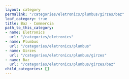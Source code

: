 ```yaml
---
layout: category
permalink: "/categories/eletronics/plumbus/girzes/baz"
leaf_category: true
title: Baz - Commercia
path_to_this_category:
- name: Eletronics
  url: "/categories/eletronics"
- name: Plumbus
  url: "/categories/eletronics/plumbus"
- name: Girzes
  url: "/categories/eletronics/plumbus/girzes"
- name: Baz
  url: "/categories/eletronics/plumbus/girzes/baz"
child_categories: []
---
```


